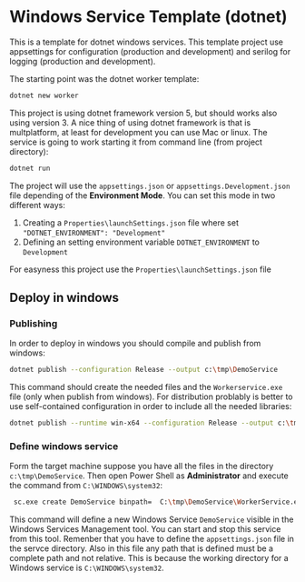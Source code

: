 # Windows Service Template (dotnet)

This is a template for dotnet windows services. This template project use appsettings for configuration (production and development) and serilog for logging (production and development).

The starting point was the dotnet worker template:

```bash
dotnet new worker
```

This project is using dotnet framework version 5, but should works also using version 3. A nice thing of using dotnet framework is that is multplatform, at least for development you can use Mac or linux. The service is going to work starting it from command line (from project directory):

```bash
dotnet run
```

The project will use the `appsettings.json` or `appsettings.Development.json` file depending of the **Environment Mode**. You can set this mode in two different ways:

1. Creating a `Properties\launchSettings.json` file where set `"DOTNET_ENVIRONMENT": "Development"`
2. Defining an setting environment variable `DOTNET_ENVIRONMENT` to `Development`

For easyness this project use the `Properties\launchSettings.json` file

## Deploy in windows

### Publishing

In order to deploy in windows you should compile and publish from windows:

```bash
dotnet publish --configuration Release --output c:\tmp\DemoService
```

This command should create the needed files and the `Workerservice.exe` file (only when publish from windows). For distribution problably is better to use self-contained configuration in order to include all the needed libraries:

```bash
dotnet publish --runtime win-x64 --configuration Release --output c:\tmp\DemoService --self-contained
```

### Define windows service

Form the target machine suppose you have all the files in the directory `c:\tmp\DemoService`. Then open Power Shell as **Administrator** and execute the command from `C:\WINDOWS\system32`:

```bash
 sc.exe create DemoService binpath=  C:\tmp\DemoService\WorkerService.exe start= auto
```

This command will define a new Windows Service `DemoService` visible in the Windows Services Management tool. You can start and stop this service from this tool. Remenber that you have to define the `appsettings.json` file in the servce directory. Also in this file any path that is defined must be a complete path and not relative. This is because the working directory for a Windows service is `C:\WINDOWS\system32`.
